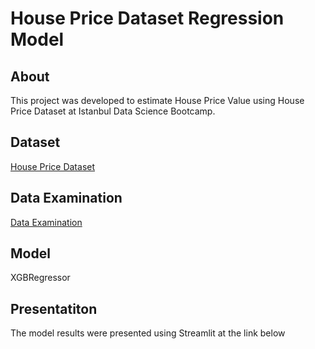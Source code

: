 # House Price Dataset Regression Model

## About
This project was developed to estimate House Price Value using House Price Dataset at Istanbul Data Science Bootcamp.

## Dataset
[House Price Dataset](https://www.kaggle.com/datasets/lespin/house-prices-dataset)

## Data Examination
[Data Examination]()

## Model
XGBRegressor

## Presentatiton
The model results were presented using Streamlit at the link below
